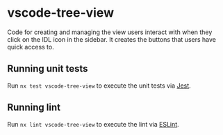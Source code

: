 # vscode-tree-view

Code for creating and managing the view users interact with when they click on the IDL icon in the sidebar. It creates the buttons that users have quick access to.

## Running unit tests

Run `nx test vscode-tree-view` to execute the unit tests via [Jest](https://jestjs.io).

## Running lint

Run `nx lint vscode-tree-view` to execute the lint via [ESLint](https://eslint.org/).
